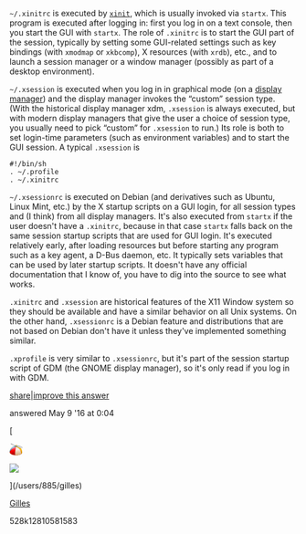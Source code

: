 `~/.xinitrc` is executed by [`xinit`](https://en.wikipedia.org/wiki/Xinit), which is usually invoked via `startx`. This program is executed after logging in: first you log in on a text console, then you start the GUI with `startx`. The role of `.xinitrc` is to start the GUI part of the session, typically by setting some GUI-related settings such as key bindings (with `xmodmap` or `xkbcomp`), X resources (with `xrdb`), etc., and to launch a session manager or a window manager (possibly as part of a desktop environment).

`~/.xsession` is executed when you log in in graphical mode (on a [display manager](https://en.wikipedia.org/wiki/X_display_manager_(program_type))) and the display manager invokes the “custom” session type. (With the historical display manager xdm, `.xsession` is always executed, but with modern display managers that give the user a choice of session type, you usually need to pick “custom” for `.xsession` to run.) Its role is both to set login-time parameters (such as environment variables) and to start the GUI session. A typical `.xsession` is

    #!/bin/sh
    . ~/.profile
    . ~/.xinitrc
    

`~/.xsessionrc` is executed on Debian (and derivatives such as Ubuntu, Linux Mint, etc.) by the X startup scripts on a GUI login, for all session types and (I think) from all display managers. It's also executed from `startx` if the user doesn't have a `.xinitrc`, because in that case `startx` falls back on the same session startup scripts that are used for GUI login. It's executed relatively early, after loading resources but before starting any program such as a key agent, a D-Bus daemon, etc. It typically sets variables that can be used by later startup scripts. It doesn't have any official documentation that I know of, you have to dig into the source to see what works.

`.xinitrc` and `.xsession` are historical features of the X11 Window system so they should be available and have a similar behavior on all Unix systems. On the other hand, `.xsessionrc` is a Debian feature and distributions that are not based on Debian don't have it unless they've implemented something similar.

`.xprofile` is very similar to `.xsessionrc`, but it's part of the session startup script of GDM (the GNOME display manager), so it's only read if you log in with GDM.

[share](/a/281923 "short permalink to this answer")|[improve this answer](/posts/281923/edit)

answered May 9 '16 at 0:04

[

![](data:image/svg+xml,%3Csvg%20enable-background%3D%22new%200%200%2089.4%2082.5%22%20version%3D%221.1%22%20viewBox%3D%2223.151938437122425%2029.73284467349417%20145.18135554939326%20131.81887097061036%22%20xml%3Aspace%3D%22preserve%22%20xmlns%3D%22http%3A%2F%2Fwww.w3.org%2F2000%2Fsvg%22%20width%3D%2223%22%20height%3D%2221%22%3E%3Cg%20transform%3D%22rotate(2%2096%2096)%20translate(22.909014614736677%2029.442287051408258)%20scale(1.6333181091678954)%22%3E%3Cstyle%20type%3D%22text%2Fcss%22%3E%20.st0%7Bfill%3Aurl(%23i)%3B%7D%20.st1%7Bfill%3Aurl(%23h)%3B%7D%20.st2%7Bfill%3Aurl(%23g)%3B%7D%20.st3%7Bfill%3Aurl(%23f)%3B%7D%20.st4%7Bfill%3Aurl(%23e)%3B%7D%20.st5%7Bfill%3Aurl(%23d)%3B%7D%20.st6%7Bfill%3Aurl(%23c)%3B%7D%20.st7%7Bopacity%3A0.14%3Bfill%3A%23670B61%3B%7D%20.st8%7Bfill%3Aurl(%23b)%3B%7D%20.st9%7Bopacity%3A0.19%3Bfill%3A%23770500%3B%7D%20.st10%7Bfill%3Aurl(%23a)%3B%7D%20.st11%7Bfill%3Aurl(%23p)%3B%7D%20.st12%7Bfill%3Aurl(%23o)%3B%7D%20.st13%7Bfill%3Aurl(%23n)%3B%7D%20.st14%7Bopacity%3A0.66%3Bfill%3A%23FFFFFF%3B%7D%20.st15%7Bopacity%3A0.26%3Bfill%3A%23770500%3B%7D%20.st16%7Bopacity%3A0.74%3Bfill%3Aurl(%23m)%3B%7D%20.st17%7Bopacity%3A0.13%3Bfill%3A%23770500%3B%7D%20.st18%7Bfill%3Aurl(%23l)%3B%7D%20.st19%7Bfill%3Aurl(%23k)%3B%7D%20.st20%7Bopacity%3A0.38%3Bfill%3A%23FFFFFF%3B%7D%20.st21%7Bopacity%3A0.45%3Bfill%3Aurl(%23j)%3B%7D%20%3C%2Fstyle%3E%3ClinearGradient%20id%3D%22i%22%20x1%3D%2232.39%22%20x2%3D%2257.69%22%20y1%3D%2235.3%22%20y2%3D%2276.85%22%20gradientUnits%3D%22userSpaceOnUse%22%3E%3Cstop%20stop-color%3D%22%23FFF81F%22%20offset%3D%220%22%3E%3C%2Fstop%3E%3Cstop%20stop-color%3D%22%23FFC51F%22%20offset%3D%22.4663%22%3E%3C%2Fstop%3E%3Cstop%20stop-color%3D%22%23DE9200%22%20offset%3D%221%22%3E%3C%2Fstop%3E%3C%2FlinearGradient%3E%3Cpath%20class%3D%22st0%22%20d%3D%22m44%2016.6c-42%201.6-42.5%2042.1-42.5%2042.1v0.7c0%2011%2018.9%2019.8%2042.3%2019.8%2023.3%200%2042.3-8.9%2042.3-19.8-1.4-44.3-42.1-42.8-42.1-42.8z%22%3E%3C%2Fpath%3E%3ClinearGradient%20id%3D%22h%22%20x1%3D%2232.83%22%20x2%3D%2271.44%22%20y1%3D%2221.22%22%20y2%3D%2221.22%22%20gradientUnits%3D%22userSpaceOnUse%22%3E%3Cstop%20stop-color%3D%22%2301A30A%22%20offset%3D%22.4607%22%3E%3C%2Fstop%3E%3Cstop%20stop-color%3D%22%23049000%22%20offset%3D%221%22%3E%3C%2Fstop%3E%3C%2FlinearGradient%3E%3Cpath%20class%3D%22st1%22%20d%3D%22m44%2016.6c-4.1%200.2-7.8%200.7-11.2%201.5l5.1%206s16.7-4.9%2033.5%201.8c-12.1-9.8-27.4-9.3-27.4-9.3z%22%3E%3C%2Fpath%3E%3ClinearGradient%20id%3D%22g%22%20x1%3D%2225.88%22%20x2%3D%2226.4%22%20y1%3D%22.8348%22%20y2%3D%2212.41%22%20gradientUnits%3D%22userSpaceOnUse%22%3E%3Cstop%20stop-color%3D%22%238F8E96%22%20offset%3D%220%22%3E%3C%2Fstop%3E%3Cstop%20stop-color%3D%22%23A1A1A7%22%20offset%3D%22.1749%22%3E%3C%2Fstop%3E%3Cstop%20stop-color%3D%22%23BEBDC1%22%20offset%3D%22.4999%22%3E%3C%2Fstop%3E%3Cstop%20stop-color%3D%22%23CFCFD1%22%20offset%3D%22.7824%22%3E%3C%2Fstop%3E%3Cstop%20stop-color%3D%22%23D5D5D7%22%20offset%3D%22.9888%22%3E%3C%2Fstop%3E%3C%2FlinearGradient%3E%3Cpath%20class%3D%22st2%22%20d%3D%22m43.6%2015.5s-31.4-2.2-36.8-11.5c0%200-3.6-5.8%2013.5%200.7%200%200%2022.8%208.7%2024.8%2010.3s0%200.4%200%200.4l-1.5%200.1z%22%3E%3C%2Fpath%3E%3ClinearGradient%20id%3D%22f%22%20x1%3D%2243.97%22%20x2%3D%2215.74%22%20y1%3D%2216.84%22%20y2%3D%228.064%22%20gradientUnits%3D%22userSpaceOnUse%22%3E%3Cstop%20stop-color%3D%22%23ADADB2%22%20offset%3D%220%22%3E%3C%2Fstop%3E%3Cstop%20stop-color%3D%22%23A8A8AD%22%20offset%3D%22.12%22%3E%3C%2Fstop%3E%3Cstop%20stop-color%3D%22%2396969B%22%20offset%3D%22.6215%22%3E%3C%2Fstop%3E%3Cstop%20stop-color%3D%22%23909095%22%20offset%3D%22.9888%22%3E%3C%2Fstop%3E%3C%2FlinearGradient%3E%3Cpath%20class%3D%22st3%22%20d%3D%22m44.9%2015c-0.1%200-0.1-0.1-0.2-0.2-3.2-0.2-29.1-2.6-38.1-10.8%205.4%209.3%2036.8%2011.5%2036.8%2011.5h1.5s2%201.2%200-0.5z%22%3E%3C%2Fpath%3E%3ClinearGradient%20id%3D%22e%22%20x1%3D%2217.09%22%20x2%3D%2245.5%22%20y1%3D%2247.75%22%20y2%3D%2247.75%22%20gradientUnits%3D%22userSpaceOnUse%22%3E%3Cstop%20stop-color%3D%22%233FBDFF%22%20offset%3D%22.1404%22%3E%3C%2Fstop%3E%3Cstop%20stop-color%3D%22%231488CD%22%20offset%3D%22.7135%22%3E%3C%2Fstop%3E%3C%2FlinearGradient%3E%3Cpath%20class%3D%22st4%22%20d%3D%22m44.2%2016.6c-12.2%200.5-20.9%204.2-27.1%209.3l16.5%2052.7c0.8%200.1%201.7%200.2%202.5%200.3%200.8-17.6%207.3-51.3%209.4-62.3h-1.3z%22%3E%3C%2Fpath%3E%3ClinearGradient%20id%3D%22d%22%20x1%3D%2233.34%22%20x2%3D%2241.57%22%20y1%3D%2229.32%22%20y2%3D%2267.59%22%20gradientUnits%3D%22userSpaceOnUse%22%3E%3Cstop%20stop-color%3D%22%23FF6F79%22%20offset%3D%22.005618%22%3E%3C%2Fstop%3E%3Cstop%20stop-color%3D%22%23f00%22%20offset%3D%22.4438%22%3E%3C%2Fstop%3E%3Cstop%20stop-color%3D%22%23B80000%22%20offset%3D%22.9719%22%3E%3C%2Fstop%3E%3C%2FlinearGradient%3E%3Cpath%20class%3D%22st5%22%20d%3D%22m26%2020.5c-24.1%2010.4-24.5%2038.3-24.5%2038.3v0.7c0%2011%2018.9%2019.8%2042.3%2019.8%2015.3%200%2028.8-3.8%2036.2-9.6-3.6-44.4-40.6-49-54-49.2z%22%3E%3C%2Fpath%3E%3ClinearGradient%20id%3D%22c%22%20x1%3D%2218.65%22%20x2%3D%2226.27%22%20y1%3D%2226.18%22%20y2%3D%2256.66%22%20gradientUnits%3D%22userSpaceOnUse%22%3E%3Cstop%20stop-color%3D%22%23A3DCFF%22%20offset%3D%22.005618%22%3E%3C%2Fstop%3E%3Cstop%20stop-color%3D%22%233FB6FF%22%20offset%3D%22.4101%22%3E%3C%2Fstop%3E%3Cstop%20stop-color%3D%22%23006097%22%20offset%3D%221%22%3E%3C%2Fstop%3E%3C%2FlinearGradient%3E%3Cpath%20class%3D%22st6%22%20d%3D%22m2.1%2062.7c6.2-32.7%2034.9-38.8%2041.4-39.7-7-1.9-13.4-2.4-17.5-2.5-24.1%2010.4-24.4%2038.3-24.4%2038.3v0.7c0%201.1%200.2%202.2%200.5%203.2z%22%3E%3C%2Fpath%3E%3Cpath%20class%3D%22st7%22%20d%3D%22m41.5%2022.8c-9.3%201.9-32.4%208.5-39.8%2034-0.1%201.3-0.1%202-0.1%202v0.7c0%201.1%200.2%202.2%200.6%203.2%206.1-32.7%2034.8-38.8%2041.3-39.7-0.9-0.3-1.1%200-2-0.2z%22%3E%3C%2Fpath%3E%3ClinearGradient%20id%3D%22b%22%20x1%3D%2259.07%22%20x2%3D%2256.55%22%20y1%3D%2271.18%22%20y2%3D%2235.88%22%20gradientUnits%3D%22userSpaceOnUse%22%3E%3Cstop%20stop-color%3D%22%23DBB68E%22%20offset%3D%220%22%3E%3C%2Fstop%3E%3Cstop%20stop-color%3D%22%23EEDCC9%22%20offset%3D%22.6292%22%3E%3C%2Fstop%3E%3Cstop%20stop-color%3D%22%23F7EEE5%22%20offset%3D%221%22%3E%3C%2Fstop%3E%3C%2FlinearGradient%3E%3Cpath%20class%3D%22st8%22%20d%3D%22m79.9%2069.8c-2.4-30.1-20-41.9-35.4-46.5-1.9%205.1-8.2%2025-5.8%2055.9%201.6%200.1%203.3%200.1%205%200.1%2015.4%200.1%2028.8-3.8%2036.2-9.5z%22%3E%3C%2Fpath%3E%3Cpath%20class%3D%22st9%22%20d%3D%22m35.7%2077.2c-9.8-0.5-18.7-2.7-25.2-5.8%206.8%204%2016.8%206.8%2028.2%207.4-1.8-25.3%201.9-43.2%204.4-51.9-3.6%209.5-9.1%2027-7.4%2050.3z%22%3E%3C%2Fpath%3E%3ClinearGradient%20id%3D%22a%22%20x1%3D%2241.09%22%20x2%3D%2247.14%22%20y1%3D%2221.52%22%20y2%3D%2221.52%22%20gradientUnits%3D%22userSpaceOnUse%22%3E%3Cstop%20stop-color%3D%22%23FFE460%22%20offset%3D%22.03371%22%3E%3C%2Fstop%3E%3Cstop%20stop-color%3D%22%23FF9A00%22%20offset%3D%221%22%3E%3C%2Fstop%3E%3C%2FlinearGradient%3E%3Cpath%20class%3D%22st10%22%20d%3D%22m47.1%2021.5c0%201.4-1.4%202.5-3%202.5-1.7%200-3-1.1-3-2.5s1.4-2.5%203-2.5c1.7%200%203%201.1%203%202.5z%22%3E%3C%2Fpath%3E%3ClinearGradient%20id%3D%22p%22%20x1%3D%2241.09%22%20x2%3D%2247.14%22%20y1%3D%2217.97%22%20y2%3D%2217.97%22%20gradientUnits%3D%22userSpaceOnUse%22%3E%3Cstop%20stop-color%3D%22%23f00%22%20offset%3D%22.2191%22%3E%3C%2Fstop%3E%3Cstop%20stop-color%3D%22%237F0400%22%20offset%3D%22.8202%22%3E%3C%2Fstop%3E%3C%2FlinearGradient%3E%3Cpath%20class%3D%22st11%22%20d%3D%22m47.1%2018c0%201.1-1.4%202-3%202-1.7%200-3-0.9-3-2s1.4-2%203-2c1.7%200%203%200.9%203%202z%22%3E%3C%2Fpath%3E%3ClinearGradient%20id%3D%22o%22%20x1%3D%2242.84%22%20x2%3D%2245.39%22%20y1%3D%2214.95%22%20y2%3D%2214.95%22%20gradientUnits%3D%22userSpaceOnUse%22%3E%3Cstop%20stop-color%3D%22%23FF4C00%22%20offset%3D%220%22%3E%3C%2Fstop%3E%3Cstop%20stop-color%3D%22%23FF6F00%22%20offset%3D%22.7847%22%3E%3C%2Fstop%3E%3Cstop%20stop-color%3D%22%23FF7800%22%20offset%3D%22.9775%22%3E%3C%2Fstop%3E%3C%2FlinearGradient%3E%3Cpath%20class%3D%22st12%22%20d%3D%22m45.4%2016c0%200.6-0.6%201.1-1.3%201.1s-1.3-0.5-1.3-1.1v-2.1c0-0.6%200.6-1.1%201.3-1.1s1.3%200.5%201.3%201.1v2.1z%22%3E%3C%2Fpath%3E%3CradialGradient%20id%3D%22n%22%20cx%3D%2243.1%22%20cy%3D%22-33.98%22%20r%3D%226.566%22%20gradientTransform%3D%22matrix(1%200%200%20.8422%200%2038.4)%22%20gradientUnits%3D%22userSpaceOnUse%22%3E%3Cstop%20stop-color%3D%22%23FF741F%22%20offset%3D%22.03933%22%3E%3C%2Fstop%3E%3Cstop%20stop-color%3D%22%23FFD923%22%20offset%3D%221%22%3E%3C%2Fstop%3E%3C%2FradialGradient%3E%3Cpath%20class%3D%22st13%22%20d%3D%22m48.6%2010.5c0%201.8-1.8%203.2-4.1%203.2-2.2%200-4.1-1.5-4.1-3.2%200-1.8%201.8-3.2%204.1-3.2s4.1%201.4%204.1%203.2z%22%3E%3C%2Fpath%3E%3Cpath%20class%3D%22st14%22%20d%3D%22m47.2%209.5c0.3%201.1-0.7%201.2-2.2%201.4s-3%200.6-3.2-0.5c-0.3-1.1%200.7-2.3%202.2-2.5%201.5-0.3%202.9%200.5%203.2%201.6z%22%3E%3C%2Fpath%3E%3Cpath%20class%3D%22st15%22%20d%3D%22m46.9%2022.5s15.7%2012.3%2030.5%209.9c0%200-3.8-5.6-7.3-8.2%200%200-8.4-4.2-23-3.4l-0.2%201.7z%22%3E%3C%2Fpath%3E%3ClinearGradient%20id%3D%22m%22%20x1%3D%2250.58%22%20x2%3D%2274.18%22%20y1%3D%2216.76%22%20y2%3D%2222.46%22%20gradientUnits%3D%22userSpaceOnUse%22%3E%3Cstop%20stop-color%3D%22%231D74D5%22%20offset%3D%22.6011%22%3E%3C%2Fstop%3E%3Cstop%20stop-color%3D%22%230035B1%22%20offset%3D%221%22%3E%3C%2Fstop%3E%3C%2FlinearGradient%3E%3Cpath%20class%3D%22st16%22%20d%3D%22m45.3%2014.3-0.1%200.3c37.3%202.6%2042.2%2011.8%2042.8%2015%200-0.1%200.1-0.1%200.1-0.2%200%200.1%202.6-12.4-42.8-15.1z%22%3E%3C%2Fpath%3E%3Cpath%20class%3D%22st15%22%20d%3D%22m41.5%2020.1s-6.7-1.9-10.3-1.5c0%200-5.9%201.3-8.6%203.5%200%200%2015.6%200.7%2018.5-0.7l0.4-1.3z%22%3E%3C%2Fpath%3E%3Cpath%20class%3D%22st15%22%20d%3D%22m42.9%2019.9s2.8%201.3%203.3%203.3c0%200%201.8-1.8-0.1-3.6%200%200-1.6%200.6-3.2%200.3z%22%3E%3C%2Fpath%3E%3Cpath%20class%3D%22st17%22%20d%3D%22m71.2%2026.3c7.2%206.3%2013%2016.4%2013.5%2032.6%200%2011-18.9%2019.8-42.3%2019.8-15.5%200-29-3.9-36.3-9.7%207.1%206.3%2021.2%2010.6%2037.4%2010.6%2023.3%200%2042.2-8.9%2042.2-19.8-0.5-17-6.9-27.3-14.5-33.5z%22%3E%3C%2Fpath%3E%3ClinearGradient%20id%3D%22l%22%20x1%3D%2266.09%22%20x2%3D%2266.69%22%20y1%3D%2213.35%22%20y2%3D%2226.85%22%20gradientUnits%3D%22userSpaceOnUse%22%3E%3Cstop%20stop-color%3D%22%238F8E96%22%20offset%3D%220%22%3E%3C%2Fstop%3E%3Cstop%20stop-color%3D%22%23D5D5D7%22%20offset%3D%22.5337%22%3E%3C%2Fstop%3E%3C%2FlinearGradient%3E%3Cpath%20class%3D%22st18%22%20d%3D%22m44.9%2016.3s11.6%2010.6%2036.6%2014.8c0%200%205.4%200.8%206.5-1.6%200%200%202.5-12.5-42.8-15.2l-0.3%202z%22%3E%3C%2Fpath%3E%3ClinearGradient%20id%3D%22k%22%20x1%3D%2287.89%22%20x2%3D%2256.73%22%20y1%3D%2225.03%22%20y2%3D%2215.34%22%20gradientUnits%3D%22userSpaceOnUse%22%3E%3Cstop%20stop-color%3D%22%23ADADB2%22%20offset%3D%220%22%3E%3C%2Fstop%3E%3Cstop%20stop-color%3D%22%23A8A8AD%22%20offset%3D%22.12%22%3E%3C%2Fstop%3E%3Cstop%20stop-color%3D%22%2396969B%22%20offset%3D%22.6215%22%3E%3C%2Fstop%3E%3Cstop%20stop-color%3D%22%23909095%22%20offset%3D%22.9888%22%3E%3C%2Fstop%3E%3C%2FlinearGradient%3E%3Cpath%20class%3D%22st19%22%20d%3D%22m45.8%2014.2s22.3%200.9%2033.4%205.9c0%200%209.2%203.4%209.2%208.7%200%200%201.4-6.2-10.8-10.5%200%200-14.5-5.4-31.8-4.7%200%200%200.1%200.5%200%200.6z%22%3E%3C%2Fpath%3E%3Cpath%20class%3D%22st20%22%20d%3D%22m61.5%2025.3s27.2%209.1%2026.8%203.2c0%200%200-1.4-1.4-3%200.1%200%201.1%207.9-25.4-0.2z%22%3E%3C%2Fpath%3E%3ClinearGradient%20id%3D%22j%22%20x1%3D%2256.05%22%20x2%3D%2256.05%22%20y1%3D%2240.52%22%20y2%3D%2247.63%22%20gradientUnits%3D%22userSpaceOnUse%22%3E%3Cstop%20stop-color%3D%22%23fff%22%20offset%3D%220%22%3E%3C%2Fstop%3E%3Cstop%20stop-color%3D%22%23F0DFCE%22%20offset%3D%221%22%3E%3C%2Fstop%3E%3C%2FlinearGradient%3E%3Cpath%20class%3D%22st21%22%20d%3D%22m44.4%2038.5s9.3-0.7%2014.2-2.4c0%200%206.9%203.4%209.3%2010.6%200%200-11.8%204.8-23.6%203.1%200.1%200-0.7-8.9%200.1-11.3z%22%3E%3C%2Fpath%3E%3C%2Fg%3E%3C%2Fsvg%3E)

![](https://i.stack.imgur.com/cFyP6.jpg?s=32&g=1)

](/users/885/gilles)

[Gilles](/users/885/gilles)

528k12810581583
